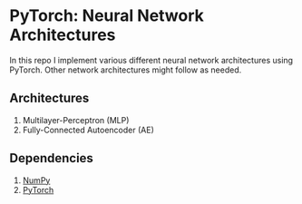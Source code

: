 # PyTorch: Neural Network Architectures
In this repo I implement various different neural network architectures using PyTorch.
Other network architectures might follow as needed.

## Architectures

 1. Multilayer-Perceptron (MLP)
 2. Fully-Connected Autoencoder (AE)

## Dependencies

 1. [NumPy][numpy]
 2. [PyTorch][pytorch]

[numpy]: <https://numpy.org>
[pytorch]: <https://pytorch.org>
